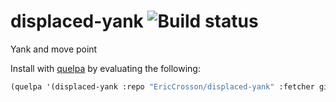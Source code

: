 # displaced-yank ![Build status](https://travis-ci.org/EricCrosson/displaced-yank.svg)
Yank and move point

Install with [quelpa](https://github.com/quelpa/quelpa) by evaluating
the following:

```lisp
(quelpa '(displaced-yank :repo "EricCrosson/displaced-yank" :fetcher github))
```
